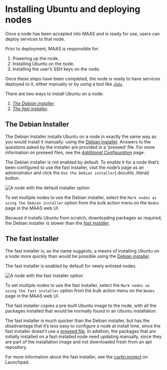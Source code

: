 
# Installing Ubuntu and deploying nodes

Once a node has been accepted into MAAS and is ready for use, users can
deploy services to that node.

Prior to deployment, MAAS is responsible for:

1.  Powering up the node.
2.  Installing Ubuntu on the node.
3.  Installing the user’s SSH keys on the node.

Once these steps have been completed, the node is ready to have services
deployed to it, either manually or by using a tool like
[Juju](http://juju.ubuntu.com).

There are two ways to install Ubuntu on a node:

1.  [*The Debian installer*](#debian-installer).
2.  [*The fast installer*](#fast-installer).


## The Debian Installer

The Debian Installer installs Ubuntu on a node in exactly the same way
as you would install it manually: using the [Debian
Installer](http://www.debian.org/devel/debian-installer/). Answers to
the questions asked by the installer are provided in a ‘preseed’ file.
For more information on preseed files, see the [*Additional
Configuration*](configure.html#preseed) page.

The Debian installer is not enabled by default. To enable it for a node
that’s been configured to use the fast installer, visit the node’s page
as an administrator and click the `Use the Debian installer`{.docutils
.literal} button.

![A node with the default installer option](../../media/node-page-use-default-installer.png)

To set multiple nodes to use the Debian installer, select the
`Mark nodes as using the Debian installer` option
from the bulk action menu on the `Nodes` page in the
MAAS web UI.

Because it installs Ubuntu from scratch, downloading packages as
required, the Debian installer is slower than the [*fast
installer*](#fast-installer).

## The fast installer

The fast installer is, as the name suggests, a means of installing
Ubuntu on a node more quickly than would be possible using the [Debian
installer](#debian-installer).

The fast installer is enabled by default for newly enlisted nodes.

![A node with the fast installer option](../../media/node-page-use-fast-installer.png)

To set multiple nodes to use the fast installer, select the
`Mark nodes as using the fast installer` option from
the bulk action menu on the `Nodes` page in the MAAS
web UI.

The fast installer copies a pre-built Ubuntu image to the node, with all
the packages installed that would be normally found in an Ubuntu
installation.

The fast installer is much quicker than the Debian installer, but has
the disadvantage that it’s less easy to configure a node at install
time, since the fast installer doesn’t use a 
[preseed file](configure.html#preseed). In addition, the packages that are
initially installed on a fast-installed node need updating manually,
since they are part of the installation image and not downloaded fresh
from an apt repository.

For more information about the fast installer, see the [curtin
project](https://launchpad.net/curtin) on Launchpad.


